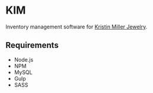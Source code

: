 # KIM

Inventory management software for [Kristin Miller Jewelry](http://kristinmiller.com).

## Requirements

* Node.js  
* NPM  
* MySQL  
* Gulp  
* SASS  
